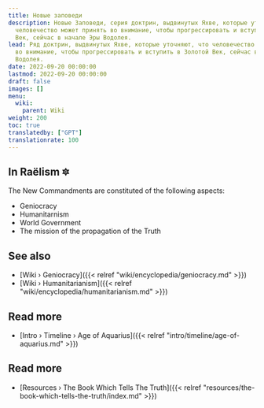 ```yaml
---
title: Новые заповеди
description: Новые Заповеди, серия доктрин, выдвинутых Яхве, которые уточняют, что
  человечество может принять во внимание, чтобы прогрессировать и вступить в Золотой
  Век, сейчас в начале Эры Водолея.
lead: Ряд доктрин, выдвинутых Яхве, которые уточняют, что человечество может принять
  во внимание, чтобы прогрессировать и вступить в Золотой Век, сейчас в начале Эры
  Водолея.
date: 2022-09-20 00:00:00
lastmod: 2022-09-20 00:00:00
draft: false
images: []
menu:
  wiki:
    parent: Wiki
weight: 200
toc: true
translatedby: ["GPT"]
translationrate: 100
---
```


## In Raëlism 🔯

The New Commandments are constituted of the following aspects:

- Geniocracy
- Humanitarnism
- World Government
- The mission of the propagation of the Truth

## See also

- [Wiki › Geniocracy]({{< relref "wiki/encyclopedia/geniocracy.md" >}})
- [Wiki › Humanitarianism]({{< relref "wiki/encyclopedia/humanitarianism.md" >}})

## Read more

- [Intro › Timeline › Age of Aquarius]({{< relref "intro/timeline/age-of-aquarius.md" >}})

## Read more

- [Resources › The Book Which Tells The Truth]({{< relref "resources/the-book-which-tells-the-truth/index.md" >}})
